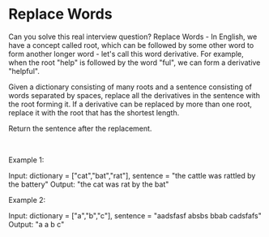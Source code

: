 # Replace Words

Can you solve this real interview question? Replace Words - In English, we have a concept called root, which can be followed by some other word to form another longer word - let's call this word derivative. For example, when the root "help" is followed by the word "ful", we can form a derivative "helpful".

Given a dictionary consisting of many roots and a sentence consisting of words separated by spaces, replace all the derivatives in the sentence with the root forming it. If a derivative can be replaced by more than one root, replace it with the root that has the shortest length.

Return the sentence after the replacement.

 

Example 1:


Input: dictionary = ["cat","bat","rat"], sentence = "the cattle was rattled by the battery"
Output: "the cat was rat by the bat"


Example 2:


Input: dictionary = ["a","b","c"], sentence = "aadsfasf absbs bbab cadsfafs"
Output: "a a b c"